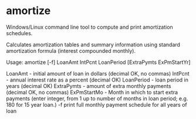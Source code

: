 # amortize
Windows/Linux command line tool to compute and print amortization schedules.

Calculates amortization tables and summary information using standard amortization formula (interest compounded monthly).

Usage:    amortize [-f] LoanAmt IntPcnt LoanPeriod [ExtraPymts ExPmStartYr]

  LoanAmt     - initial amount of loan in dollars (decimal OK, no commas)
  IntPcnt     - annual interest rate as a percent (decimal OK)
  LoanPeriod  - loan period in years (decimal OK)
  ExtraPymts  - amount of extra monthly payments (decimal OK, no commas)
  ExPmStartMo - Month in which to start extra payments (enter integer, from 1 up to number of months in loan period; e.g. 180 for 15 year loan.)
  -f            print full monthly payment schedule for all years of loan
